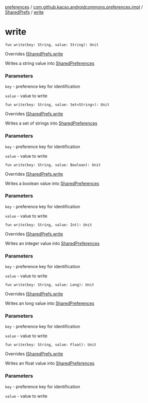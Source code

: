[preferences](../../index.md) / [com.github.kacso.androidcommons.preferences.impl](../index.md) / [SharedPrefs](index.md) / [write](.)

# write

`fun write(key: String, value: String): Unit`

Overrides [ISharedPrefs.write](../../com.github.kacso.androidcommons.preferences/-i-shared-prefs/write.md)

Writes a string value into [SharedPreferences](#)

### Parameters

`key` - preference key for identification

`value` - value to write

`fun write(key: String, value: Set<String>): Unit`

Overrides [ISharedPrefs.write](../../com.github.kacso.androidcommons.preferences/-i-shared-prefs/write.md)

Writes a set of strings into [SharedPreferences](#)

### Parameters

`key` - preference key for identification

`value` - value to write

`fun write(key: String, value: Boolean): Unit`

Overrides [ISharedPrefs.write](../../com.github.kacso.androidcommons.preferences/-i-shared-prefs/write.md)

Writes a boolean value into [SharedPreferences](#)

### Parameters

`key` - preference key for identification

`value` - value to write

`fun write(key: String, value: Int): Unit`

Overrides [ISharedPrefs.write](../../com.github.kacso.androidcommons.preferences/-i-shared-prefs/write.md)

Writes an integer value into [SharedPreferences](#)

### Parameters

`key` - preference key for identification

`value` - value to write

`fun write(key: String, value: Long): Unit`

Overrides [ISharedPrefs.write](../../com.github.kacso.androidcommons.preferences/-i-shared-prefs/write.md)

Writes an long value into [SharedPreferences](#)

### Parameters

`key` - preference key for identification

`value` - value to write

`fun write(key: String, value: Float): Unit`

Overrides [ISharedPrefs.write](../../com.github.kacso.androidcommons.preferences/-i-shared-prefs/write.md)

Writes an float value into [SharedPreferences](#)

### Parameters

`key` - preference key for identification

`value` - value to write